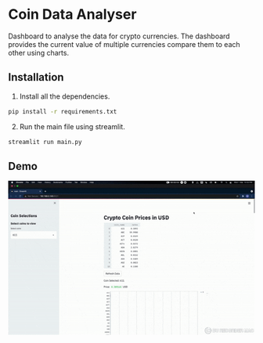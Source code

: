 # Coin Data Analyser

Dashboard to analyse the data for crypto currencies. 
The dashboard provides the current value of multiple currencies compare them to each other using charts.

## Installation

1. Install all the dependencies.
```bash
pip install -r requirements.txt
```

2. Run the main file using streamlit.
```bash
streamlit run main.py
```

## Demo

![Demo](https://raw.githubusercontent.com/MohakChugh/Crypto-Coin-Value_dashboard/master/assets/demo.gif)
